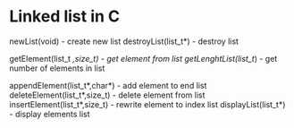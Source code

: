 # Linked list in C

newList(void)         - create new list 
destroyList(list_t*)  - destroy list

getElement(list_t *,size_t) - get element from list
getLenghtList(list_t*)      - get number of elements in list

appendElement(list_t*,char*)  - add element to end list
deleteElement(list_t*,size_t) - delete element from list 
insertElement(list_t*,size_t) - rewrite element to index list
displayList(list_t*)          - display elements list
